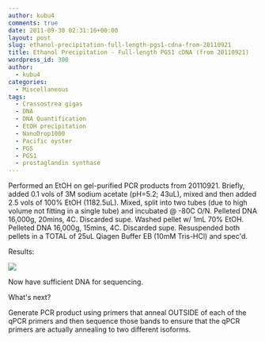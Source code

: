 ```yaml
---
author: kubu4
comments: true
date: 2011-09-30 02:31:16+00:00
layout: post
slug: ethanol-precipitation-full-length-pgs1-cdna-from-20110921
title: Ethanol Precipitation - Full-length PGS1 cDNA (from 20110921)
wordpress_id: 300
author:
  - kubu4
categories:
  - Miscellaneous
tags:
  - Crassostrea gigas
  - DNA
  - DNA Quantification
  - EtOH precipitation
  - NanoDrop1000
  - Pacific oyster
  - PGS
  - PGS1
  - prostaglandin synthase
---
```


Performed an EtOH on gel-purified PCR products from 20110921. Briefly, added 0.1 vols of 3M sodium acetate (pH=5.2; 43uL), mixed and then added 2.5 vols of 100% EtOH (1182.5uL). Mixed, split into two tubes (due to high volume not fitting in a single tube) and incubated @ -80C O/N. Pelleted DNA 16,000g, 20mins, 4C. Discarded supe. Washed pellet w/ 1mL 70% EtOH. Pelleted DNA 16,000g, 15mins, 4C. Discarded supe. Resuspended both pellets in a TOTAL of 25uL Qiagen Buffer EB (10mM Tris-HCl) and spec'd.

Results:

![](https://eagle.fish.washington.edu/Arabidopsis/20110930%20DNA-01.JPG)

Now have sufficient DNA for sequencing.

What's next?

Generate PCR product using primers that anneal OUTSIDE of each of the qPCR primers and then sequence those bands to ensure that the qPCR primers are actually annealing to two different isoforms.
